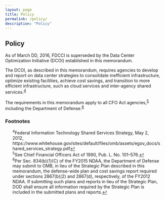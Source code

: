 ```yaml
---
layout: page
title: Policy
permalink: /policy/
description: "Policy"
---
```


## Policy 

As of March DD, 2016, FDCCI is superseded by the Data Center Optimization Initiative (DCOI) established in this memorandum.

The DCOI, as described in this memorandum, requires agencies to develop and report on data center strategies to consolidate inefficient infrastructure, optimize existing facilities, achieve cost savings, and transition to more efficient infrastructure, such as cloud services and inter-agency shared services.<sup id="fnr4"><a href="#fn4">4</a></sup>

The requirements in this memorandum apply to all CFO Act agencies,<sup id="fnr5"><a href="#fn5">5</a></sup> including the Department of Defense.<sup id="fnr6"><a href="#fn6">6</a></sup>

### Footnotes

<ul style="list-style-type:none">
<li id="fn4"><sup>4</sup>Federal Information Technology Shared Services Strategy, May 2, 2012, https://www.whitehouse.gov/sites/default/files/omb/assets/egov_docs/shared_services_strategy.pdf<a href="#fnr4">&#8617;</a></li>

<li id="fn5"><sup>5</sup>See Chief Financial Officers Act of 1990, Pub. L. No. 101–576.<a href="#fnr5">&#8617;</a></li>

<li id="fn6"><sup>6</sup>Per Sec. 834(b)(1)(C) of the FY2015 NDAA, the Department of Defense may submit to OMB, in lieu of the Strategic Plan described in this memorandum, the defense-wide plan and cost savings report required under sections 2867(b)(2) and 2867(d), respectively, of the FY2012 NDAA.  If submitting such plans and reports in lieu of the Strategic Plan, DOD shall ensure all information required by the Strategic Plan is included in the submitted plans and reports.<a href="#fnr6">&#8617;</a></li>
</ul>
